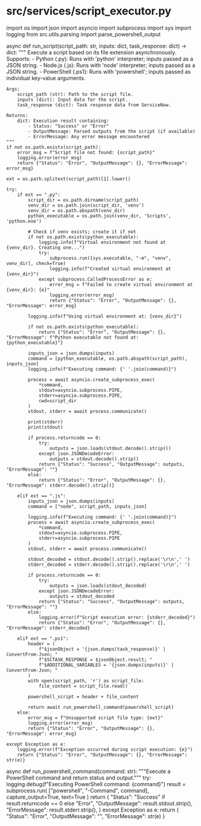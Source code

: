 
# src/services/script_executor.py
import os
import json
import asyncio
import subprocess
import sys
import logging
from src.utils.parsing import parse_powershell_output

async def run_script(script_path: str, inputs: dict, task_response: dict) -> dict:
    """
    Execute a script based on its file extension asynchronously.
    Supports:
      - Python (.py): Runs with 'python' interpreter; inputs passed as a JSON string.
      - Node.js (.js): Runs with 'node' interpreter; inputs passed as a JSON string.
      - PowerShell (.ps1): Runs with 'powershell'; inputs passed as individual key-value arguments.

    Args:
        script_path (str): Path to the script file.
        inputs (dict): Input data for the script.
        task_response (dict): Task response data from ServiceNow.

    Returns:
        dict: Execution result containing:
            - Status: "Success" or "Error"
            - OutputMessage: Parsed outputs from the script (if available)
            - ErrorMessage: Any error message encountered
    """
    if not os.path.exists(script_path):
        error_msg = f"Script file not found: {script_path}"
        logging.error(error_msg)
        return {"Status": "Error", "OutputMessage": {}, "ErrorMessage": error_msg}

    ext = os.path.splitext(script_path)[1].lower()

    try:
        if ext == ".py":
            script_dir = os.path.dirname(script_path)
            venv_dir = os.path.join(script_dir, 'venv')
            venv_dir = os.path.abspath(venv_dir)
            python_executable = os.path.join(venv_dir, 'Scripts', 'python.exe')

            # Check if venv exists; create it if not
            if not os.path.exists(python_executable):
                logging.info(f"Virtual environment not found at {venv_dir}. Creating one...")
                try:
                    subprocess.run([sys.executable, "-m", "venv", venv_dir], check=True)
                    logging.info(f"Created virtual environment at {venv_dir}")
                except subprocess.CalledProcessError as e:
                    error_msg = f"Failed to create virtual environment at {venv_dir}: {e}"
                    logging.error(error_msg)
                    return {"Status": "Error", "OutputMessage": {}, "ErrorMessage": error_msg}

            logging.info(f"Using virtual environment at: {venv_dir}")

            if not os.path.exists(python_executable):
                return {"Status": "Error", "OutputMessage": {}, "ErrorMessage": f"Python executable not found at: {python_executable}"}

            inputs_json = json.dumps(inputs)
            command = [python_executable, os.path.abspath(script_path), inputs_json]
            logging.info(f"Executing command: {' '.join(command)}")

            process = await asyncio.create_subprocess_exec(
                *command,
                stdout=asyncio.subprocess.PIPE,
                stderr=asyncio.subprocess.PIPE,
                cwd=script_dir
            )
            stdout, stderr = await process.communicate()

            print(stderr)
            print(stdout)

            if process.returncode == 0:
                try:
                    outputs = json.loads(stdout.decode().strip())
                except json.JSONDecodeError:
                    outputs = stdout.decode().strip()
                return {"Status": "Success", "OutputMessage": outputs, "ErrorMessage": ""}
            else:
                return {"Status": "Error", "OutputMessage": {}, "ErrorMessage": stderr.decode().strip()}
        
        elif ext == ".js":
            inputs_json = json.dumps(inputs)
            command = ["node", script_path, inputs_json]

            logging.info(f"Executing command: {' '.join(command)}")
            process = await asyncio.create_subprocess_exec(
                *command,
                stdout=asyncio.subprocess.PIPE,
                stderr=asyncio.subprocess.PIPE
            )
            stdout, stderr = await process.communicate()

            stdout_decoded = stdout.decode().strip().replace('\r\n',' ')
            stderr_decoded = stderr.decode().strip().replace('\r\n',' ')

            if process.returncode == 0:
                try:
                    outputs = json.loads(stdout_decoded)
                except json.JSONDecodeError:
                    outputs = stdout_decoded
                return {"Status": "Success", "OutputMessage": outputs, "ErrorMessage": ""}
            else:
                logging.error(f"Script execution error: {stderr_decoded}")
                return {"Status": "Error", "OutputMessage": {}, "ErrorMessage": stderr_decoded}

        elif ext == ".ps1":
            header = (
                f"$jsonObject = '{json.dumps(task_response)}' | ConvertFrom-Json; "
                f"$SCTASK_RESPONSE = $jsonObject.result; "
                f"$ADDITIONAL_VARIABLES = '{json.dumps(inputs)}' | ConvertFrom-Json; "
            )
            with open(script_path, 'r') as script_file:
                file_content = script_file.read()

            powershell_script = header + file_content

            return await run_powershell_command(powershell_script)
        else:
            error_msg = f"Unsupported script file type: {ext}"
            logging.error(error_msg)
            return {"Status": "Error", "OutputMessage": {}, "ErrorMessage": error_msg}

    except Exception as e:
        logging.error(f"Exception occurred during script execution: {e}")
        return {"Status": "Error", "OutputMessage": {}, "ErrorMessage": str(e)}

async def run_powershell_command(command: str):
    """Execute a PowerShell command and return status and output."""
    try:
        logging.debug(f"Executing PowerShell command: {command}")
        result = subprocess.run(
            ["powershell", "-Command", command],
            capture_output=True,
            text=True
        )
        return {
            "Status": "Success" if result.returncode == 0 else "Error",
            "OutputMessage": result.stdout.strip(),
            "ErrorMessage": result.stderr.strip(),
        }
    except Exception as e:
        return {
            "Status": "Error",
            "OutputMessage": "",
            "ErrorMessage": str(e)
        }
